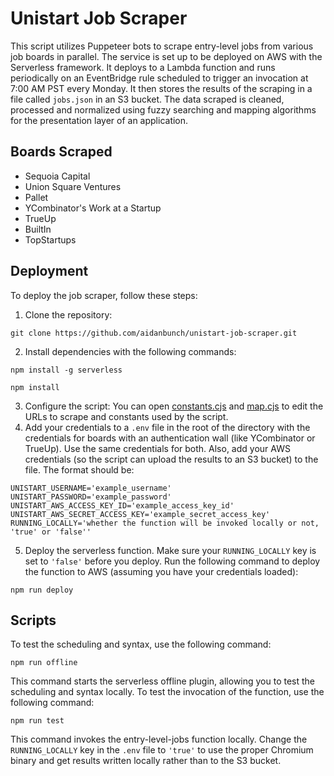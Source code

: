 # Unistart Job Scraper
This script utilizes Puppeteer bots to scrape entry-level jobs from various job boards in parallel. The service is set up to be deployed on AWS with the Serverless framework. It deploys to a Lambda function and runs periodically on an EventBridge rule scheduled to trigger an invocation at 7:00 AM PST every Monday. It then stores the results of the scraping in a file called `jobs.json` in an S3 bucket. The data scraped is cleaned, processed and normalized using fuzzy searching and mapping algorithms for the presentation layer of an application.

## Boards Scraped
- Sequoia Capital
- Union Square Ventures
- Pallet
- YCombinator's Work at a Startup
- TrueUp
- BuiltIn
- TopStartups

## Deployment
To deploy the job scraper, follow these steps:
1. Clone the repository:
```
git clone https://github.com/aidanbunch/unistart-job-scraper.git
```
2. Install dependencies with the following commands:
```
npm install -g serverless
```
```
npm install
```
3. Configure the script: You can open [constants.cjs](utils/constants.cjs) and [map.cjs](utils/map.cjs) to edit the URLs to scrape and constants used by the script.
4. Add your credentials to a `.env` file in the root of the directory with the credentials for boards with an authentication wall (like YCombinator or TrueUp). Use the same credentials for both. Also, add your AWS credentials (so the script can upload the results to an S3 bucket) to the file. The format should be:
```.env
UNISTART_USERNAME='example_username'
UNISTART_PASSWORD='example_password'
UNISTART_AWS_ACCESS_KEY_ID='example_access_key_id'
UNISTART_AWS_SECRET_ACCESS_KEY='example_secret_access_key'
RUNNING_LOCALLY='whether the function will be invoked locally or not, 'true' or 'false''
```
5. Deploy the serverless function. Make sure your `RUNNING_LOCALLY` key is set to `'false'` before you deploy. Run the following command to deploy the function to AWS (assuming you have your credentials loaded):
```
npm run deploy
```

## Scripts
To test the scheduling and syntax, use the following command:
```
npm run offline
```
This command starts the serverless offline plugin, allowing you to test the scheduling and syntax locally.
To test the invocation of the function, use the following command:
```
npm run test
```
This command invokes the entry-level-jobs function locally. Change the `RUNNING_LOCALLY` key in the `.env` file
to `'true'` to use the proper Chromium binary and get results written locally rather than to the S3 bucket.
